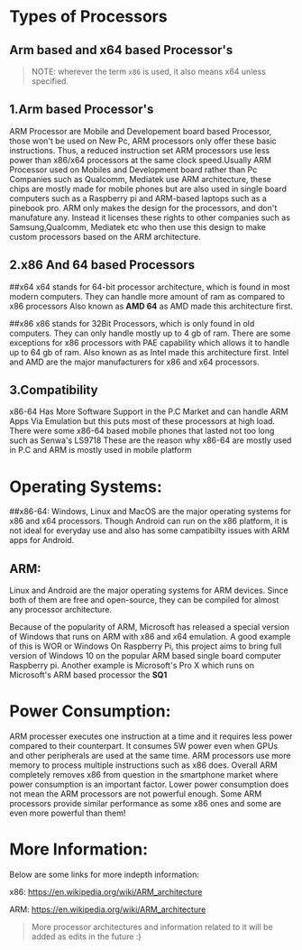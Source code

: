 # Types of Processors
## Arm based and x64 based Processor's

>NOTE: wherever the term `x86` is used, it also means x64 unless specified.

## 1.Arm based Processor's
ARM Processor are Mobile and Developement board based Processor, those won't be used on New Pc, ARM processors only offer these basic instructions. Thus, a reduced instruction set  ARM processors use less power than x86/x64 processors at the same clock speed.Usually ARM Processor used on Mobiles and Development board rather than Pc
Companies such as Qualcomm, Mediatek use ARM architecture, these chips are mostly made for mobile phones but are also used in single board computers such as a Raspberry pi and ARM-based laptops such as a pinebook pro. ARM only makes the design for the processors, and don't manufature any. Instead it licenses these rights to other companies such as Samsung,Qualcomm, Mediatek etc who then use this design to make custom processors based on the ARM architecture.

## 2.x86 And 64 based Processors
##x64
x64 stands for 64-bit processor architecture, which is found in most modern computers. They can handle more amount of ram as compared to x86 processors
Also known as <strong>AMD 64</strong> as AMD made this architecture first.

##x86
x86 stands for 32Bit Processors, which is only found in old computers. They can only handle mostly up to 4 gb of ram. There are some exceptions for x86 processors with PAE capability which allows it to handle up to 64 gb of ram. Also known as  as Intel made this architecture first.
Intel and AMD are the major manufacturers for x86 and x64 processors.

## 3.Compatibility
x86-64 Has More Software Support in the P.C Market and can handle ARM Apps Via Emulation but this puts most of these processors at high load.
There were some x86-64 based mobile phones that lasted not too long such as Senwa's LS9718
These are the reason why x86-64 are mostly used in P.C and ARM is mostly used in mobile platform

# Operating Systems:
##x86-64:
Windows, Linux and MacOS are the major operating systems for x86 and x64 processors. Though Android can run on the x86 platform, it is not ideal for everyday use and also has some campatibilty issues with ARM apps for Android.

## ARM:
Linux and Android are the major operating systems for ARM devices. Since both of them are free and open-source, they can be compiled for almost any processor architecture.

Because of the popularity of ARM, Microsoft has released a special version of Windows that runs on ARM with x86 and x64 emulation. A good example of this is WOR
or Windows On Raspberry Pi, this project aims to bring full version of Windows 10 on the popular ARM based single board computer Raspberry pi. Another example is Microsoft's Pro X which runs on Microsoft's ARM based processor the <strong>SQ1</strong>


# Power Consumption:
ARM processer executes one instruction at a time and it requires less power compared to their counterpart. It consumes 5W power even when GPUs and other peripherals are used at the same time. ARM processors use more memory to process multiple instructions such as x86 does. Overall ARM completely removes x86 from question in the smartphone market where power consumption is an important factor. Lower power consumption does not mean the ARM processors are not powerful enough. Some ARM processors provide similar performance as some x86 ones and some are even more powerful than them!


# More Information:
Below are some links for more indepth information:

x86:
https://en.wikipedia.org/wiki/ARM_architecture

ARM:
https://en.wikipedia.org/wiki/ARM_architecture

>More processor architectures and information related to it will be added as edits in the future :)


